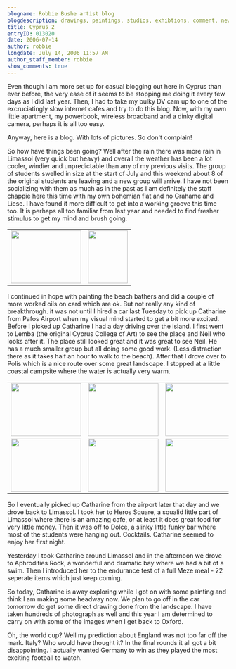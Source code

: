 ```yaml
---
blogname: Robbie Bushe artist blog
blogdescription: drawings, paintings, studios, exhibtions, comment, news as they happen to Robbie Bushe
title: Cyprus 2
entryID: 013020
date: 2006-07-14
author: robbie
longdate: July 14, 2006 11:57 AM
author_staff_member: robbie
show_comments: true
---
```


<p>Even though I am more set up for casual blogging out here in Cyprus than ever before, the very ease of it seems to be stopping me doing it every few days as I did last year. Then, I had to take my bulky DV cam up to one of the excruciatingly slow internet cafes and try to do this blog. Now, with my own little apartment, my powerbook, wireless broadband and a dinky digital camera, perhaps it is all too easy. </p>

<p>Anyway, here is a blog. With lots of pictures. So don't complain! </p>

<p>So how have things been going? Well after the rain there was more rain in Limassol (very quick but heavy) and overall the weather has been a lot cooler, windier and unpredictable than any of my previous visits. The group of students swelled in size at the start of July and this weekend about 8 of the original students are leaving and a new group will arrive. I have not been socializing with them as much as in the past as I am definitely the staff chappie here this time with my own bohemian flat and no Grahame and Liese. I have found it more difficult to get into a working groove this time too. It is perhaps all too familiar from last year and needed to find fresher stimulus to get my mind and brush going. </p>

<table><tr><td><a href="http://mtengine.pumpernickle.net/mt_pages/robbiebushe/previously/desk.html" onclick="window.open('http://mtengine.pumpernickle.net/mt_pages/robbiebushe/previously/desk.html','popup','width=600,height=450,scrollbars=no,resizable=no,toolbar=no,directories=no,location=no,menubar=no,status=no,left=0,top=0'); return false"><img src="http://mtengine.pumpernickle.net/mt_pages/robbiebushe/previously/desk-thumb.jpg" width="160" height="120" alt="" /></a></td><td><a href="http://mtengine.pumpernickle.net/mt_pages/robbiebushe/previously/kitchen.html" onclick="window.open('http://mtengine.pumpernickle.net/mt_pages/robbiebushe/previously/kitchen.html','popup','width=450,height=600,scrollbars=no,resizable=no,toolbar=no,directories=no,location=no,menubar=no,status=no,left=0,top=0'); return false"><img src="http://mtengine.pumpernickle.net/mt_pages/robbiebushe/previously/kitchen-thumb.jpg" width="90" height="120" alt="" /></a></td></tr></table>

<p>I continued in hope with painting the beach bathers and did a couple of more worked oils on card which are ok.  But not really any kind of breakthrough. it was not until I hired a car last Tuesday to pick up Catharine from Pafos Airport when my visual mind started to get a bit more excited. Before I picked up Catharine I had a day driving over the island. I first went to Lemba (the original Cyprus College of Art) to see the place and Neil who looks after it. The place still looked great and it was great to see Neil. He has a much smaller group but all doing some good work. (Less distraction there as it takes half an hour to walk to the beach). After that I drove over to Polis which is a nice route over some great landscape. I stopped at a little coastal campsite where the water is actually very warm.</p>

<table><tr><td><a href="http://mtengine.pumpernickle.net/mt_pages/robbiebushe/previously/widestudio.html" onclick="window.open('http://mtengine.pumpernickle.net/mt_pages/robbiebushe/previously/widestudio.html','popup','width=600,height=450,scrollbars=no,resizable=no,toolbar=no,directories=no,location=no,menubar=no,status=no,left=0,top=0'); return false"><img src="http://mtengine.pumpernickle.net/mt_pages/robbiebushe/previously/widestudio-thumb.jpg" width="160" height="120" alt="" /></a></td><td><a href="http://mtengine.pumpernickle.net/mt_pages/robbiebushe/previously/me170706.html" onclick="window.open('http://mtengine.pumpernickle.net/mt_pages/robbiebushe/previously/me170706.html','popup','width=600,height=450,scrollbars=no,resizable=no,toolbar=no,directories=no,location=no,menubar=no,status=no,left=0,top=0'); return false"><img src="http://mtengine.pumpernickle.net/mt_pages/robbiebushe/previously/me170706-thumb.jpg" width="160" height="120" alt="" /></a></td><td><a href="http://mtengine.pumpernickle.net/mt_pages/robbiebushe/previously/sunbather2a.html" onclick="window.open('http://mtengine.pumpernickle.net/mt_pages/robbiebushe/previously/sunbather2a.html','popup','width=600,height=450,scrollbars=no,resizable=no,toolbar=no,directories=no,location=no,menubar=no,status=no,left=0,top=0'); return false"><img src="http://mtengine.pumpernickle.net/mt_pages/robbiebushe/previously/sunbather2a-thumb.jpg" width="160" height="120" alt="" /></a></td></tr><tr><td><a href="http://mtengine.pumpernickle.net/mt_pages/robbiebushe/previously/treesizes.html" onclick="window.open('http://mtengine.pumpernickle.net/mt_pages/robbiebushe/previously/treesizes.html','popup','width=600,height=450,scrollbars=no,resizable=no,toolbar=no,directories=no,location=no,menubar=no,status=no,left=0,top=0'); return false"><img src="http://mtengine.pumpernickle.net/mt_pages/robbiebushe/previously/treesizes-thumb.jpg" width="160" height="120" alt="" /></a></td><td><a href="http://mtengine.pumpernickle.net/mt_pages/robbiebushe/previously/whiteland.html" onclick="window.open('http://mtengine.pumpernickle.net/mt_pages/robbiebushe/previously/whiteland.html','popup','width=600,height=450,scrollbars=no,resizable=no,toolbar=no,directories=no,location=no,menubar=no,status=no,left=0,top=0'); return false"><img src="http://mtengine.pumpernickle.net/mt_pages/robbiebushe/previously/whiteland-thumb.jpg" width="160" height="120" alt="" /></a></td><td><a href="http://mtengine.pumpernickle.net/mt_pages/robbiebushe/previously/whitelands3.html" onclick="window.open('http://mtengine.pumpernickle.net/mt_pages/robbiebushe/previously/whitelands3.html','popup','width=600,height=450,scrollbars=no,resizable=no,toolbar=no,directories=no,location=no,menubar=no,status=no,left=0,top=0'); return false"><img src="http://mtengine.pumpernickle.net/mt_pages/robbiebushe/previously/whitelands-thumb.jpg" width="160" height="120" alt="" /></a></td></tr></table>

<p>So I eventually picked up Catharine from the airport later that day and we drove back to Limassol. I took her to Heros Square, a squalid little part of Limassol where there is an amazing cafe, or at least it does great food for very little money. Then it was off to Dolce, a slinky little funky bar where most of the students were hanging out. Cocktails. Catharine seemed to enjoy her first night.</p>

<p>Yesterday I took Catharine around Limassol and in the afternoon we drove to Aphrodities Rock, a wonderful and dramatic bay where we had a bit of a swim. Then I introduced her to the endurance test of a full Meze meal - 22 seperate items which just keep coming.</p>

<p>So today, Catharine is away exploring while I got on with some painting and think I am making some headway now. We plan to go off in the car tomorrow do get some direct drawing done from the landscape. I have taken hundreds of photograph as well and this year I am determined to carry on with some of the images when I get back to Oxford.</p>

<p>Oh, the world cup? Well my prediction about England was not too far off the mark. Italy? Who would have thought it? In the final rounds it all got a bit disappointing. I actually wanted Germany to win as they played the most exciting football to watch. </p>

